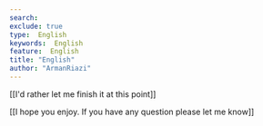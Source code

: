 ```yaml
---
search:
exclude: true
type:  English
keywords:  English
feature:  English
title: "English"
author: "ArmanRiazi"
---
```


[[I'd rather let me finish it at this point]]

[[I hope you enjoy. If you have any question please let me know]]